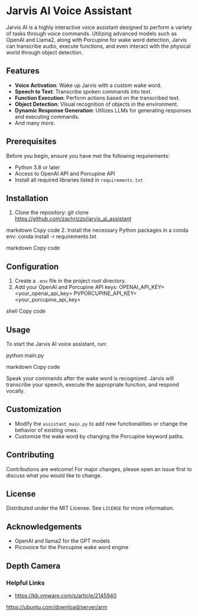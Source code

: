 # Jarvis AI Voice Assistant

Jarvis AI is a highly interactive voice assistant designed to perform a variety of tasks through voice commands. Utilizing advanced models such as OpenAI and Llama2, along with Porcupine for wake word detection, Jarvis can transcribe audio, execute functions, and even interact with the physical world through object detection.

## Features

- **Voice Activation**: Wake up Jarvis with a custom wake word.
- **Speech to Text**: Transcribe spoken commands into text.
- **Function Execution**: Perform actions based on the transcribed text.
- **Object Detection**: Visual recognition of objects in the environment.
- **Dynamic Response Generation**: Utilizes LLMs for generating responses and executing commands.
- And many more.

## Prerequisites

Before you begin, ensure you have met the following requirements:

- Python 3.8 or later
- Access to OpenAI API and Porcupine API
- Install all required libraries listed in `requirements.txt`

## Installation

1. Clone the repository:
   git clone https://github.com/zachrizzo/jarvis_ai_assistant

markdown
Copy code 2. Install the necessary Python packages in a conda env:
conda install -r requirements.txt

markdown
Copy code

## Configuration

1. Create a `.env` file in the project root directory.
2. Add your OpenAI and Porcupine API keys:
   OPENAI_API_KEY=<your_openai_api_key>
   PVPORCUPINE_API_KEY=<your_porcupine_api_key>

shell
Copy code

## Usage

To start the Jarvis AI voice assistant, run:

python main.py

markdown
Copy code

Speak your commands after the wake word is recognized. Jarvis will transcribe your speech, execute the appropriate function, and respond vocally.

## Customization

- Modify the `assistant_main.py` to add new functionalities or change the behavior of existing ones.
- Customize the wake word by changing the Porcupine keyword paths.

## Contributing

Contributions are welcome! For major changes, please open an issue first to discuss what you would like to change.

## License

Distributed under the MIT License. See `LICENSE` for more information.

## Acknowledgements

- OpenAI and llama2 for the GPT models
- Picovoice for the Porcupine wake word engine

## Depth Camera

### Helpful Links

- https://kb.vmware.com/s/article/2145940

https://ubuntu.com/download/server/arm
